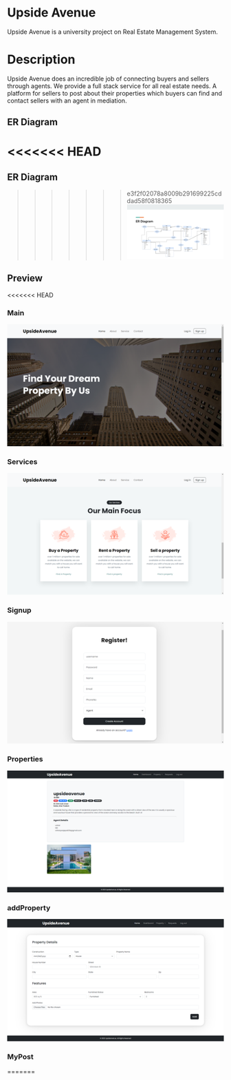 # Upside Avenue

Upside Avenue is a university project on Real Estate Management System.

# Description

Upside Avenue does an incredible job of connecting buyers and sellers through agents. We provide a full stack service for all real estate needs. A platform for sellers to post about their properties which buyers can find and contact sellers with an agent in mediation.

## ER Diagram

<<<<<<< HEAD
=======
## ER Diagram
>>>>>>> e3f2f02078a8009b291699225cddad58f0818365
![ER](./Preview/er.png)

## Preview

<<<<<<< HEAD
### Main

![Main](./Preview/1.png)

### Services

![Services](./Preview/4.png)

### Signup

![Signup](./Preview/signup.png)

### Properties

![properties](./Preview/allProperty.png)

### addProperty

![properties](./Preview/addProperty.png)

### MyPost

=======